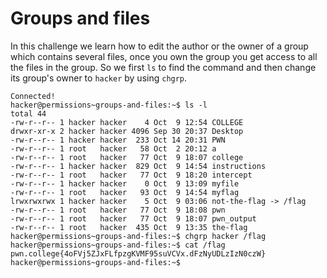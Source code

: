 # Groups and files
In this challenge we learn how to edit the author or the owner of a group which contains several files, once you own the group you get access to all the files in the group. So we first `ls` to find the command and then change its group's owner to `hacker` by using `chgrp`.
```
Connected!
hacker@permissions~groups-and-files:~$ ls -l
total 44
-rw-r--r-- 1 hacker hacker    4 Oct  9 12:54 COLLEGE
drwxr-xr-x 2 hacker hacker 4096 Sep 30 20:37 Desktop
-rw-r--r-- 1 hacker hacker  233 Oct 14 20:31 PWN
-rw-r--r-- 1 root   hacker   58 Oct  2 20:12 a
-rw-r--r-- 1 root   hacker   77 Oct  9 18:07 college
-rw-r--r-- 1 hacker hacker  829 Oct  9 14:54 instructions
-rw-r--r-- 1 root   hacker   77 Oct  9 18:20 intercept
-rw-r--r-- 1 hacker hacker    0 Oct  9 13:09 myfile
-rw-r--r-- 1 root   hacker   93 Oct  9 14:54 myflag
lrwxrwxrwx 1 hacker hacker    5 Oct  9 03:06 not-the-flag -> /flag
-rw-r--r-- 1 root   hacker   77 Oct  9 18:08 pwn
-rw-r--r-- 1 root   hacker   77 Oct  9 18:07 pwn_output
-rw-r--r-- 1 root   hacker  435 Oct  9 13:35 the-flag
hacker@permissions~groups-and-files:~$ chgrp hacker /flag
hacker@permissions~groups-and-files:~$ cat /flag
pwn.college{4oFVj5ZJxFLfpzgKVMF95suVCVx.dFzNyUDLzIzN0czW}
hacker@permissions~groups-and-files:~$
```

